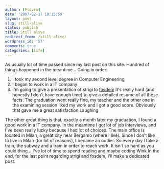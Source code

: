 ```yaml
---
author: [Flavio]
date: '2007-02-17 19:15:59'
layout: post
slug: still-alive
status: publish
title: Still alive
redirect_from: /still-alive/
wordpress_id: '57'
comments: true
categories: [life]
---
```


As usually lot of time passed since my last post on this site. Hundred of
things happened in the meantime...  Going in order:

  1. I took my second level degree in Computer Engineering
  2. I began to work in a IT company
  3. I'm going to give a presentation of strigi to [fosdem](http://fosdem.org/)
It's really hard (and honestly I don't have enough time) to give a detailed
resume of all these facts. The graduation went really fine, my teacher and the
other one in the examining session liked my work and I got a good score.
Obviously that gave me a great satisfaction Laughing

The other great thing is that, exactly a month later my graduation, I found a
good work in a IT company. In the meantime I got lot of job interviews, and
I've been really lucky because I had lot of choices. The main office is
located in Milan, a great city near Bergamo (where I live). Since I don't like
to live in Milan (for lot of reasons), I became an outlier. So every day I
take a train, the subway and a tram in order to reach work. It isn't so hard
as you could thing... I've lot of time to spend reading and maybe coding Wink
In the end, for the last point regarding strigi and fosdem, I'll make a
dedicated post.

